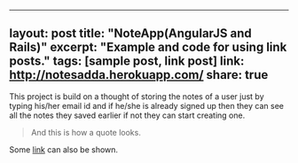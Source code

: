 
---
layout: post
title: "NoteApp(AngularJS and Rails)"
excerpt: "Example and code for using link posts."
tags: [sample post, link post]
link: http://notesadda.herokuapp.com/
share: true
---

This project is build on a thought of storing the notes of a user just by typing his/her email id and if he/she is already signed up then they can see all the notes they saved earlier if not they can start creating one.

> And this is how a quote looks.

Some [link](http://notesadda.herokuapp.com) can also be shown.
